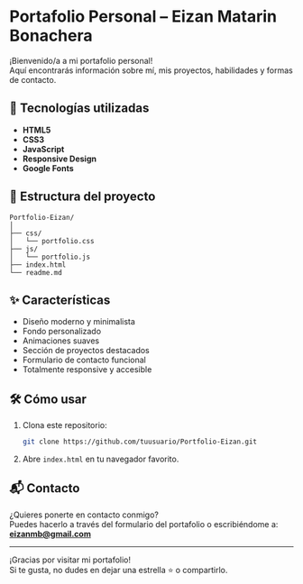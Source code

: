 # Portafolio Personal – Eizan Matarin Bonachera

¡Bienvenido/a a mi portafolio personal!  
Aquí encontrarás información sobre mí, mis proyectos, habilidades y formas de contacto.

## 🚀 Tecnologías utilizadas

- **HTML5**
- **CSS3**
- **JavaScript**
- **Responsive Design**
- **Google Fonts**

## 📁 Estructura del proyecto

```
Portfolio-Eizan/
│
├── css/
│   └── portfolio.css
├── js/
│   └── portfolio.js
├── index.html
└── readme.md
```

## ✨ Características

- Diseño moderno y minimalista
- Fondo personalizado
- Animaciones suaves
- Sección de proyectos destacados
- Formulario de contacto funcional
- Totalmente responsive y accesible

## 🛠️ Cómo usar

1. Clona este repositorio:
   ```bash
   git clone https://github.com/tuusuario/Portfolio-Eizan.git
   ```
2. Abre `index.html` en tu navegador favorito.

## 📬 Contacto

¿Quieres ponerte en contacto conmigo?  
Puedes hacerlo a través del formulario del portafolio o escribiéndome a:  
**eizanmb@gmail.com**

---

¡Gracias por visitar mi portafolio!  
Si te gusta, no dudes en dejar una estrella ⭐ o compartirlo.